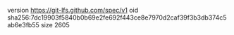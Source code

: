 version https://git-lfs.github.com/spec/v1
oid sha256:7dc19903f5840b0b69e2fe692f443ce8e7970d2caf39f3b3db374c5ab6e3fb55
size 2605
